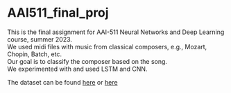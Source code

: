 # AAI511_final_proj

This is the final assignment for AAI-511 Neural Networks and Deep Learning course, summer 2023.  
We used midi files with music from classical composers, e.g., Mozart, Chopin, Batch, etc.  
Our goal is to classify the composer based on the song.  
We experimented with and used LSTM and CNN.  

The dataset can be found [here](https://drive.google.com/drive/folders/1-OSIRUR9BSO-Hnq3zNZ0lA86iz50t3ar?usp=sharing) or [here](https://ole.sandiego.edu/bbcswebdav/pid-3097238-dt-content-rid-46201906_1/xid-46201906_1)
